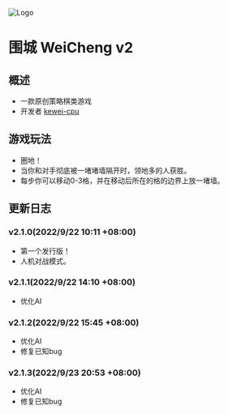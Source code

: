 ![Logo](https://s3.bmp.ovh/imgs/2022/09/22/8c4132b537f4272e.png)
# 围城 WeiCheng v2
## 概述
- 一款原创策略棋类游戏  
- 开发者 [kewei-cpu](https://github.com/Kewei-cpu)
## 游戏玩法
- 圈地！  
- 当你和对手彻底被一堵堵墙隔开时，领地多的人获胜。  
- 每步你可以移动0-3格，并在移动后所在的格的边界上放一堵墙。
## 更新日志
### v2.1.0(2022/9/22 10:11 +08:00)
- 第一个发行版！
- 人机对战模式。
### v2.1.1(2022/9/22 14:10 +08:00)
- 优化AI
### v2.1.2(2022/9/22 15:45 +08:00)
- 优化AI
- 修复已知bug
### v2.1.3(2022/9/23 20:53 +08:00)
- 优化AI
- 修复已知bug